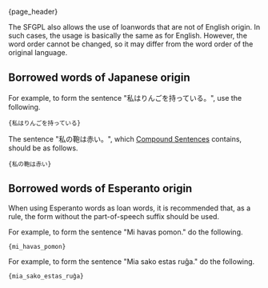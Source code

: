 {page_header}

The SFGPL also allows the use of loanwords that are not of English origin.
In such cases, the usage is basically the same as for English.
However, the word order cannot be changed, so it may differ from the word order of the original language.

## Borrowed words of Japanese origin

For example, to form the sentence "私はりんごを持っている。", use the following.

```SFGPL
{私はりんごを持っている}
```

The sentence "私の鞄は赤い。", which [Compound Sentences]({docs_CompoundSentences}) contains, should be as follows.

```SFGPL
{私の鞄は赤い}
```

## Borrowed words of Esperanto origin

When using Esperanto words as loan words, it is recommended that, as a rule, the form without the part-of-speech suffix should be used.

For example, to form the sentence "Mi havas pomon." do the following.

```SFGPL
{mi_havas_pomon}
```

For example, to form the sentence "Mia sako estas ruĝa." do the following.

```SFGPL
{mia_sako_estas_ruĝa}
```
